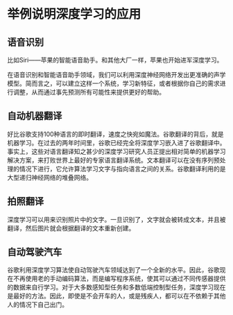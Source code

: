 # 举例说明深度学习的应用

## 语音识别

比如Siri——苹果的智能语音助手。和其他大厂一样，苹果也开始进军深度学习。

在语音识别和智能语音助手领域，我们可以利用深度神经网络开发出更准确的声学模型。简而言之，可以建立这样一个系统，学习新特征，或者根据你自己的需求进行调整，从而通过事先预测所有可能性来提供更好的帮助。

## 自动机器翻译

好比谷歌支持100种语言的即时翻译，速度之快宛如魔法。谷歌翻译的背后，就是机器学习。在过去的两年时间里，谷歌已经完全将深度学习嵌入进了谷歌翻译中。事实上，这些对语言翻译知之甚少的深度学习研究人员正提出相对简单的机器学习解决方案，来打败世界上最好的专家语言翻译系统。文本翻译可以在没有序列预处理的情况下进行，它允许算法学习文字与指向语言之间的关系。谷歌翻译利用的是大型递归神经网络的堆叠网络。

## 拍照翻译

深度学习可以用来识别照片中的文字。一旦识别了，文字就会被转成文本，并且被翻译，然后图片就会根据翻译的文本重新创建。

## 自动驾驶汽车

谷歌利用深度学习算法使自动驾驶汽车领域达到了一个全新的水平。因此，谷歌现在不再使用老的手动编码算法，而是编写程序系统，使其可以通过不同传感器提供的数据来自行学习。对于大多数感知型任务和多数低端控制型任务，深度学习现在是最好的方法。因此，即使是不会开车的人，或是残疾人，都可以在不依赖于其他人的情况下自己出门。